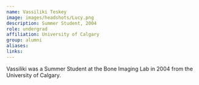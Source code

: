 ```yaml
---
name: Vassiliki Teskey
image: images/headshots/Lucy.png
description: Summer Student, 2004
role: undergrad
affiliation: University of Calgary
group: alumni
aliases: 
links:
---
```


Vassiliki was a Summer Student at the Bone Imaging Lab in 2004 from the University of Calgary.